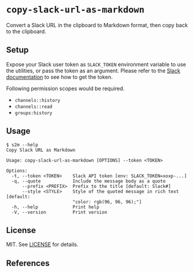# `copy-slack-url-as-markdown`

Convert a Slack URL in the clipboard to Markdown format, then copy back to the clipboard.

## Setup

Expose your Slack user token as `SLACK_TOKEN` environment variable to use the utilities, or pass the token as an argument. Please refer to the [Slack documentation](https://api.slack.com/concepts/token-types) to see how to get the token.

Following permission scopes would be required.

- `channels::history`
- `channels::read`
- `groups:history`

## Usage

```console
$ s2m --help
Copy Slack URL as Markdown

Usage: copy-slack-url-as-markdown [OPTIONS] --token <TOKEN>

Options:
  -t, --token <TOKEN>    Slack API token [env: SLACK_TOKEN=xoxp-...]
  -q, --quote            Include the message body as a quote
      --prefix <PREFIX>  Prefix to the title [default: Slack#]
      --style <STYLE>    Style of the quoted message in rich text [default:
                         "color: rgb(96, 96, 96);"]
  -h, --help             Print help
  -V, --version          Print version
```

## License

MIT. See [LICENSE](LICENSE) for details.

## References


